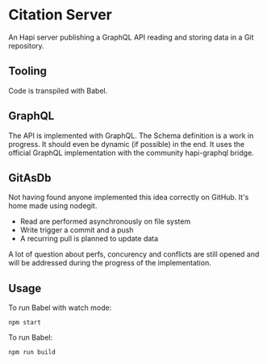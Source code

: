 # Citation Server

An Hapi server publishing a GraphQL API reading and storing data in a Git repository.

## Tooling

Code is transpiled with Babel.

## GraphQL

The API is implemented with GraphQL. The Schema definition is a work in progress. It should even be dynamic (if possible) in the end. It uses the official GraphQL implementation with the community hapi-graphql bridge.

## GitAsDb

Not having found anyone implemented this idea correctly on GitHub. It's home made using nodegit.
- Read are performed asynchronously on file system
- Write trigger a commit and a push
- A recurring pull is planned to update data

A lot of question about perfs, concurency and conflicts are still opened and will be addressed during the progress of the implementation.

## Usage

To run Babel with watch mode:

```shell
npm start
```

To run Babel:

```shell
npm run build
```
